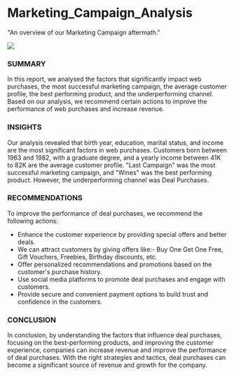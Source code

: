 # Marketing_Campaign_Analysis
"An overview of our Marketing Campaign aftermath."

<img src = "https://static.vecteezy.com/system/resources/previews/010/925/603/non_2x/marketing-campaign-business-strategy-digital-product-advertising-target-audience-in-social-media-brand-communication-company-website-flat-design-modern-illustration-vector.jpg">

### **SUMMARY**
In this report, we analysed the factors that significantly impact web purchases, the most successful marketing campaign, the average customer profile, the best performing product, and the underperforming channel. Based on our analysis, we recommend certain actions to improve the performance of web purchases and increase revenue.

### **INSIGHTS**
Our analysis revealed that birth year, education, marital status, and income are the most significant factors in web purchases. Customers born between 1963 and 1982, with a graduate degree, and a yearly income between 41K to 82K are the average customer profile. "Last Campaign" was the most successful marketing campaign, and "Wines" was the best performing product. However, the underperforming channel was Deal Purchases.

### **RECOMMENDATIONS**
To improve the performance of deal purchases, we recommend the following actions:
*	Enhance the customer experience by providing special offers and better deals.
*	We can attract customers by giving offers like:- Buy One Get One Free, Gift Vouchers, Freebies, Birthday discounts, etc.
*	Offer personalized recommendations and promotions based on the customer's purchase history.
*	Use social media platforms to promote deal purchases and engage with customers.
*	Provide secure and convenient payment options to build trust and confidence in the customers.

### **CONCLUSION**
In conclusion, by understanding the factors that influence deal purchases, focusing on the best-performing products, and improving the customer experience, companies can increase revenue and improve the performance of deal purchases. With the right strategies and tactics, deal purchases can become a significant source of revenue and growth for the company.
